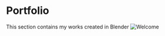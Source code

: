 # Portfolio
This section contains my works created in Blender
![Welcome](https://github.com/BarinGosudarin/Portfolio/blob/main/intro.png)
